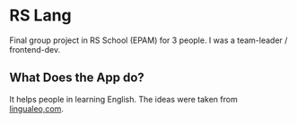 # RS Lang

Final group project in RS School (EPAM) for 3 people. I was a team-leader / frontend-dev. 

## What Does the App do?

It helps people in learning English. The ideas were taken from [lingualeo,com](https://lingualeo.com/).
